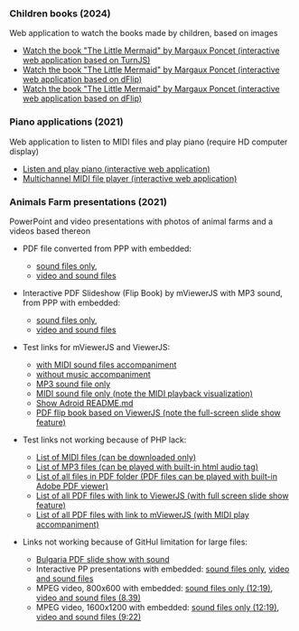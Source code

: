 ### Children books (2024)
Web application to watch the books made by children, based on images

- <a href="./theLittleMermaid/index.html">Watch the book "The Little Mermaid" by Margaux Poncet (interactive web application based on TurnJS)</a>
- <a href="https://www.radevs.net/chradev/projects/mViewerJS/mviewerjs.html?pMode=2&pTime=5000&mp3=./books/mids/Under_The_Sea_From_The_Little_Mermaid.mid&title=The Little Mermaid by Margaux Poncet&file=./books/pdfs/theLittleMermaid.pdf">Watch the book "The Little Mermaid" by Margaux Poncet (interactive web application based on dFlip)</a>
- <a href="https://www.radevs.net/chradev/projects/mViewerJS/mviewerjs.html?pMode=2&pTime=5000&mp3=./books/mp3s/Vivaldi, Spring.mp3&title=The Little Mermaid by Margaux Poncet&file=./books/pdfs/theLittleMermaid.pdf">Watch the book "The Little Mermaid" by Margaux Poncet (interactive web application based on dFlip)</a>


### Piano applications (2021)
Web application to listen to MIDI files and play piano (require HD computer display)

- <a href="./piano/index.html" target="Main">Listen and play piano (interactive web application)</a>
- <a href="./piano/PlayMidiFile.html">Multichannel MIDI file player (interactive web application)</a>


### Animals Farm presentations (2021)
PowerPoint and video presentations with photos of animal farms and a videos based thereon

- PDF file converted from PPP with embedded:
    - <a href="./farm-animals/FarmAnimals.pdf">sound files only</a>, 
    - <a href="./farm-animals/FarmAnimals-big.pdf">video and sound files</a>


- Interactive PDF Slideshow (Flip Book) by mViewerJS with MP3 sound, from PPP with embedded:
    - <a href="./mviewerjs.html?pMode=1&pTime=2000&file=./farm-animals/FarmAnimals.pdf&mp3=./books/mp3s/Vanessa May, Retro.mp3&stt=10&title=Small slide show">sound files only</a>, 
    - <a href="./mviewerjs.html?pMode=2&pTime=2000&file=./farm-animals/FarmAnimals-big.pdf&mp3=./books/mp3s/Vanessa May, Storm.mp3&stt=30&title=Big slide show">video and sound files</a>


- Test links for mViewerJS and ViewerJS:
    - <a href="./mviewerjs.html?pMode=2&pTime=2000&file=./books/pdfs/AllCases.pdf&mp3=./books/mids/Mozart, Symphony No. 40 in g minor, Molto allegro.mid&title=Big slide show">with MIDI sound files accompaniment</a>
    - <a href="./mviewerjs.html?pMode=2&pTime=2000&file=./farm-animals/FarmAnimals-big.pdf&title=Big slide show">without music accompaniment</a>
    - <a href="./mviewerjs.html?&mp3=./books/mp3s/Bond, Quixote.mp3&stt=30&title=No slide show">MP3 sound file only</a>
    - <a href="./mviewerjs.html?&mp3=./books/mids/Mozart, Symphony No. 40 in g minor, Molto allegro.mid&title=No slide show">MIDI sound file only (note the MIDI playback visualization)</a>
    - <a href="./mviewerjs.html?file=./books/mds/README.md&title=Adroid%20-%20the%20open%20S.T.E.A.M.%20robot%20platform">Show Adroid README.md</a>
    - <a href="./libs/ViewerJS/#../../books/pdfs/ExperianceSources.pdf"> PDF flip book based on ViewerJS (note the full-screen slide show feature)</a>


- Test links not working because of PHP lack:
    - <a href="./books/mids/AllMIDIs.php">List of MIDI files (can be downloaded only)</a>
    - <a href="./books/mp3s/AllMP3s.php">List of MP3 files (can be played with built-in html audio tag)</a>
    - <a href="./books/pdfs/AllFiles.php">List of all files in PDF folder (PDF files can be played with built-in Adobe PDF viewer)</a>
    - <a href="./books/pdfs/AllPDFs-ViewerJS.php">List of all PDF files with link to ViewerJS (with full screen slide show feature)</a>
    - <a href="./books/pdfs/AllPDFs-mViewerJS.php">List of all PDF files with link to mViewerJS (with MIDI play accompaniment)</a>


- Links not working because of GitHul limitation for large files:
    - <a href="./mviewerjs.html?pMode=2&pTime=5000&file=./books/pdfs/Bulgaria.pdf&mp3=./books/pdfs/Bulgaria.mp3&title=Bulgaria">Bulgaria PDF slide show with sound</a>
    - Interactive PP presentations with embedded: <a href="./farm-animals/FarmAnimals.pptx" target="Main">sound files only</a>, <a href="./farm-animals/FarmAnimals-big.pptx" target="Main">video and sound files</a>
    - MPEG video, 800x600 with embedded: <a href="./farm-animals/FarmAnimals.mp4" target="Main">sound files only (12:19)</a>, <a href="./farm-animals/FarmAnimals-big.mp4" target="Main">video and sound files (8.39)</a>
    - MPEG video, 1600x1200 with embedded: <a href="./farm-animals/FarmAnimals-hd.mp4" target="Main">sound files only (12:19)</a>, <a href="./farm-animals/FarmAnimals-big-hd.mp4" target="Main">video and sound files (9:22)</a>



